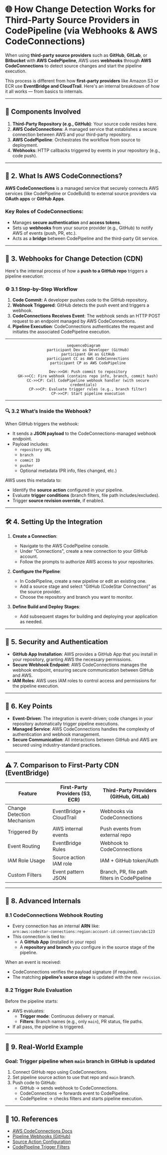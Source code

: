 # 🌐 How Change Detection Works for Third-Party Source Providers in CodePipeline (via Webhooks & AWS CodeConnections)

When using **third-party source providers** such as **GitHub**, **GitLab**, or **Bitbucket** with **AWS CodePipeline**, AWS uses **webhooks** through **AWS CodeConnections** to detect source changes and start the pipeline execution.

This process is different from how **first-party providers** like Amazon S3 or ECR use **EventBridge and CloudTrail**. Here's an internal breakdown of how it all works — from basics to internals.

---

## 🧩 Components Involved

1. **Third-Party Repository (e.g., GitHub)**: Your source code resides here.
2. **AWS CodeConnections**: A managed service that establishes a secure connection between AWS and your third-party repository.
3. **AWS CodePipeline**: Orchestrates the workflow from source to deployment.
4. **Webhooks**: HTTP callbacks triggered by events in your repository (e.g., code push).

---

## 🔌 2. What Is AWS CodeConnections?

**AWS CodeConnections** is a managed service that securely connects AWS services (like CodePipeline or CodeBuild) to external source providers via **OAuth apps** or **GitHub Apps**.

### **Key Roles of CodeConnections:**

- Manages **secure authentication** and **access tokens**.
- Sets up **webhooks** from your source provider (e.g., GitHub) to notify AWS of events (push, PR, etc.).
- Acts as a **bridge** between CodePipeline and the third-party Git service.

---

## 🔁 3. Webhooks for Change Detection (CDN)

Here's the internal process of how a **push to a GitHub repo** triggers a pipeline execution:

### ⚙️ 3.1 Step-by-Step Workflow

1. **Code Commit**: A developer pushes code to the GitHub repository.
2. **Webhook Triggered**: GitHub detects the push event and triggers a webhook.
3. **CodeConnections Receives Event**: The webhook sends an HTTP POST request to an endpoint managed by AWS CodeConnections.
4. **Pipeline Execution**: CodeConnections authenticates the request and initiates the associated CodePipeline execution.

---

<div align="center">

```mermaid
sequenceDiagram
    participant Dev as Developer (GitHub)
    participant GH as GitHub
    participant CC as AWS CodeConnections
    participant CP as AWS CodePipeline

    Dev->>GH: Push commit to repository
    GH->>CC: Fire webhook (contains repo info, branch, commit hash)
    CC->>CP: Call CodePipeline webhook handler (with secure credentials)
    CP->>CP: Evaluate trigger rules (e.g., branch filter)
    CP->>CP: Start pipeline execution
```

</div>

---

### 🔍 3.2 What’s Inside the Webhook?

When GitHub triggers the webhook:

- It sends a **JSON payload** to the CodeConnections-managed webhook endpoint.
- Payload includes:
  - `repository URL`
  - `branch`
  - `commit ID`
  - `pusher`
  - Optional metadata (PR info, files changed, etc.)

AWS uses this metadata to:

- Identify the **source action** configured in your pipeline.
- Evaluate **trigger conditions** (branch filters, file path includes/excludes).
- Trigger **source revision override**, if enabled.

---

## 🛠️ 4. Setting Up the Integration

1. **Create a Connection**:

   - Navigate to the AWS CodePipeline console.
   - Under "Connections", create a new connection to your GitHub account.
   - Follow the prompts to authorize AWS access to your repositories.

2. **Configure the Pipeline**:

   - In CodePipeline, create a new pipeline or edit an existing one.
   - Add a source stage and select "GitHub (CodeStar Connection)" as the source provider.
   - Choose the repository and branch you want to monitor.

3. **Define Build and Deploy Stages**:
   - Add subsequent stages for building and deploying your application as needed.

---

## 🔐 5. Security and Authentication

- **GitHub App Installation**: AWS provides a GitHub App that you install in your repository, granting AWS the necessary permissions.
- **Secure Webhook Endpoint**: AWS CodeConnections manages the webhook endpoint, ensuring secure communication between GitHub and AWS.
- **IAM Roles**: AWS uses IAM roles to control access and permissions for the pipeline execution.

---

## 📌 6. Key Points

- **Event-Driven**: The integration is event-driven; code changes in your repository automatically trigger pipeline executions.
- **Managed Service**: AWS CodeConnections handles the complexity of authentication and webhook management.
- **Secure Communication**: All interactions between GitHub and AWS are secured using industry-standard practices.

---

## ⚠️ 7. Comparison to First-Party CDN (EventBridge)

| Feature                    | First-Party Providers (S3, ECR) | Third-Party Providers (GitHub, GitLab)        |
| -------------------------- | ------------------------------- | --------------------------------------------- |
| Change Detection Mechanism | EventBridge + CloudTrail        | Webhooks via CodeConnections                  |
| Triggered By               | AWS internal events             | Push events from external repo                |
| Event Routing              | EventBridge Rules               | Webhook to CodeConnections                    |
| IAM Role Usage             | Source action IAM role          | IAM + GitHub token/Auth                       |
| Custom Filters             | Event pattern JSON              | Branch, PR, file path filters in CodePipeline |

---

## 🧠 8. Advanced Internals

### 8.1 CodeConnections Webhook Routing

- Every connection has an internal **ARN** like:  
  `arn:aws:codestar-connections:region:account-id:connection/abc123`
- This connection is tied to:
  - A **GitHub App** (installed in your repo)
  - A **repository and branch** you configure in the source stage of the pipeline.

When an event is received:

- CodeConnections verifies the payload signature (if required).
- The matching **pipeline’s source stage** is updated with the new `revision`.

### 8.2 Trigger Rule Evaluation

Before the pipeline starts:

- AWS evaluates:
  - **Trigger mode**: Continuous delivery or manual.
  - **Filters**: Branch names (e.g., only `main`), PR status, file paths.
- If all pass, the pipeline is triggered.

---

## 🚀 9. Real-World Example

### Goal: Trigger pipeline when `main` branch in GitHub is updated

1. Connect GitHub repo using CodeConnections.
2. Set pipeline source action to use that repo and `main` branch.
3. Push code to GitHub:
   - GitHub → sends webhook to CodeConnections.
   - CodeConnections → forwards event to CodePipeline.
   - CodePipeline → checks filters and starts pipeline execution.

---

## 📌 10. References

- [AWS CodeConnections Docs](https://docs.aws.amazon.com/codepipeline/latest/userguide/connections.html)
- [Pipeline Webhooks (GitHub)](https://docs.aws.amazon.com/codepipeline/latest/userguide/connections-github.html)
- [Source Action Configuration](https://docs.aws.amazon.com/codepipeline/latest/userguide/action-reference-CodestarConnectionSource.html)
- [CodePipeline Trigger Filters](https://docs.aws.amazon.com/codepipeline/latest/userguide/pipelines-triggers.html)

